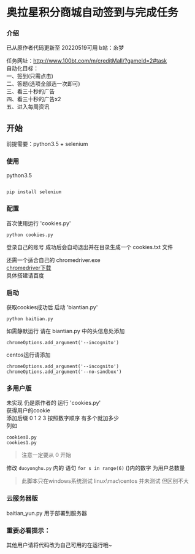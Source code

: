 # 奥拉星积分商城自动签到与完成任务

### 介绍 
已从原作者代码更新至 20220519可用
b站：糸梦

任务网址：http://www.100bt.com/m/creditMall/?gameId=2#task        
自动化目标：  
一、签到(只需点击)   
二、答题(选项全部选一次即可)  
三、看三十秒的广告  
四、看三十秒的广告x2  
五、进入每周资讯  

## 开始

前提需要：python3.5 + selenium

### 使用

python3.5
```bash

pip install selenium
```
### 配置

首次使用运行 'cookies.py'  
```
python cookies.py 
```
登录自己的账号
成功后会自动退出并在目录生成一个 cookies.txt 文件

还需一个适合自己的 chromedriver.exe  
[chromedriver下载](https://chromedriver.storage.googleapis.com/index.html)  
具体搭建请百度  

### 启动

获取cookies成功后
启动 'biantian.py'

```
python baitian.py
```

如需静默运行 请在 biantian.py 中的头信息处添加
```
chromeOptions.add_argument('--incognito') 
```
centos运行请添加
```
chromeOptions.add_argument('--incognito') 
chromeOptions.add_argument('--no-sandbox')
```
### 多用户版
未实现 仍是原作者的
运行 'cookies.py'            
获得用户的cookie        
添加后缀 0 1 2 3 按照数字顺序 有多个就加多少      
列如
```
cookies0.py
cookies1.py
```
> 注意一定要从 0 开始

修改 `duoyonghu.py` 内的 语句
```for s in range(6)```
()内的数字 为用户总数量

> 此脚本只在windows系统测试     linux\mac\centos 并未测试 但区别不大  



### 云服务器版
baitian_yun.py 用于部署到服务器

### 重要必看提示：
其他用户请将代码改为自己可用的在运行哦~


